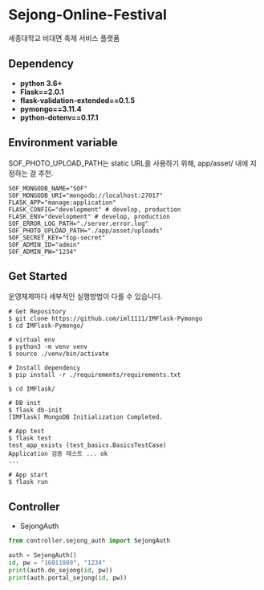 # Sejong-Online-Festival
세종대학교 비대면 축제 서비스 플랫폼



## Dependency

- **python 3.6+**
- **Flask==2.0.1**
- **flask-validation-extended==0.1.5**
- **pymongo==3.11.4**
- **python-dotenv==0.17.1**



## Environment variable
SOF_PHOTO_UPLOAD_PATH는 static URL을 사용하기 위해, app/asset/ 내에 지정하는 걸 추천.

```
SOF_MONGODB_NAME="SOF"
SOF_MONGODB_URI="mongodb://localhost:27017"
FLASK_APP="manage:application"
FLASK_CONFIG="development" # develop, production
FLASK_ENV="development" # develop, production
SOF_ERROR_LOG_PATH="./server.error.log"
SOF_PHOTO_UPLOAD_PATH="./app/asset/uploads"
SOF_SECRET_KEY="top-secret"
SOF_ADMIN_ID="admin"
SOF_ADMIN_PW="1234"
```



## Get Started

운영체제마다 세부적인 실행방법이 다를 수 있습니다. 

```shell
# Get Repository
$ git clone https://github.com/iml1111/IMFlask-Pymongo
$ cd IMFlask-Pymongo/

# virtual env
$ python3 -m venv venv
$ source ./venv/bin/activate

# Install dependency
$ pip install -r ./requirements/requirements.txt

$ cd IMFlask/

# DB init
$ flask db-init
[IMFlask] MongoDB Initialization Completed.

# App test
$ flask test
test_app_exists (test_basics.BasicsTestCase)
Application 검증 테스트 ... ok
...

# App start
$ flask run
```



##  Controller

- SejongAuth

```python
from controller.sejong_auth import SejongAuth

auth = SejongAuth()
id, pw = "16011089", "1234"
print(auth.do_sejong(id, pw))
print(auth.portal_sejong(id, pw))
```

